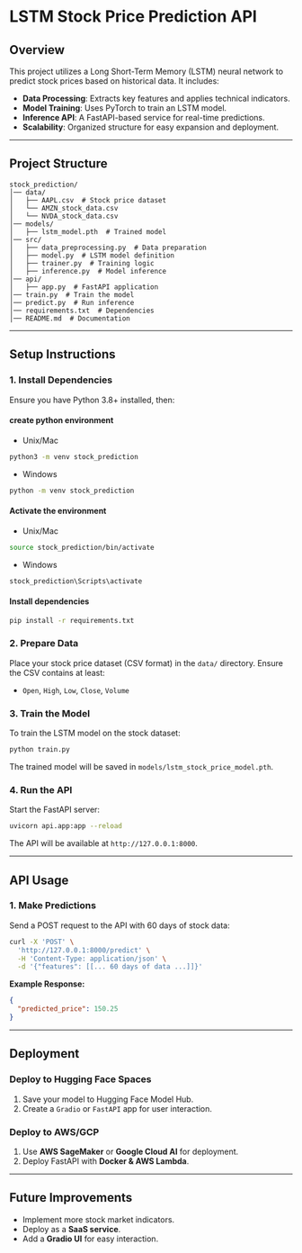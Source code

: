# LSTM Stock Price Prediction API

## Overview
This project utilizes a Long Short-Term Memory (LSTM) neural network to predict stock prices based on historical data. It includes:
- **Data Processing**: Extracts key features and applies technical indicators.
- **Model Training**: Uses PyTorch to train an LSTM model.
- **Inference API**: A FastAPI-based service for real-time predictions.
- **Scalability**: Organized structure for easy expansion and deployment.

---

## Project Structure
```
stock_prediction/
│── data/
│   ├── AAPL.csv  # Stock price dataset
│   └── AMZN_stock_data.csv
│   └── NVDA_stock_data.csv
│── models/
│   ├── lstm_model.pth  # Trained model
│── src/
│   ├── data_preprocessing.py  # Data preparation
│   ├── model.py  # LSTM model definition
│   ├── trainer.py  # Training logic
│   ├── inference.py  # Model inference
│── api/
│   ├── app.py  # FastAPI application
│── train.py  # Train the model
│── predict.py  # Run inference
│── requirements.txt  # Dependencies
│── README.md  # Documentation
```

---

## Setup Instructions
### **1. Install Dependencies**
Ensure you have Python 3.8+ installed, then:
#### create python environment 
* Unix/Mac
```sh
python3 -m venv stock_prediction
```
* Windows
```sh
python -m venv stock_prediction
```
#### Activate the environment
* Unix/Mac
```sh
source stock_prediction/bin/activate
```
* Windows
```sh
stock_prediction\Scripts\activate
```
#### Install dependencies

```sh
pip install -r requirements.txt
```

### **2. Prepare Data**
Place your stock price dataset (CSV format) in the `data/` directory.
Ensure the CSV contains at least:
- `Open`, `High`, `Low`, `Close`, `Volume`

### **3. Train the Model**
To train the LSTM model on the stock dataset:
```sh
python train.py
```
The trained model will be saved in `models/lstm_stock_price_model.pth`.

### **4. Run the API**
Start the FastAPI server:
```sh
uvicorn api.app:app --reload
```
The API will be available at `http://127.0.0.1:8000`.

---

## API Usage
### **1. Make Predictions**
Send a POST request to the API with 60 days of stock data:
```sh
curl -X 'POST' \
  'http://127.0.0.1:8000/predict' \
  -H 'Content-Type: application/json' \
  -d '{"features": [[... 60 days of data ...]]}'
```
**Example Response:**
```json
{
  "predicted_price": 150.25
}
```

---

## Deployment
### **Deploy to Hugging Face Spaces**
1. Save your model to Hugging Face Model Hub.
2. Create a `Gradio` or `FastAPI` app for user interaction.

### **Deploy to AWS/GCP**
1. Use **AWS SageMaker** or **Google Cloud AI** for deployment.
2. Deploy FastAPI with **Docker & AWS Lambda**.

---

## Future Improvements
- Implement more stock market indicators.
- Deploy as a **SaaS service**.
- Add a **Gradio UI** for easy interaction.


